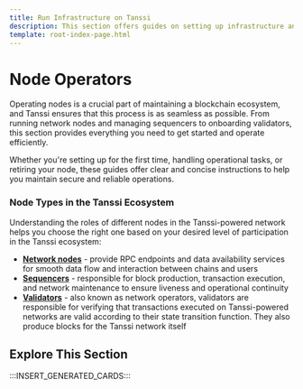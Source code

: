 ```yaml
---
title: Run Infrastructure on Tanssi
description: This section offers guides on setting up infrastructure and nodes for RPC services, block production, and validation within the Tanssi ecosystem.
template: root-index-page.html
---
```


# Node Operators

Operating nodes is a crucial part of maintaining a blockchain ecosystem, and Tanssi ensures that this process is as seamless as possible. From running network nodes and managing sequencers to onboarding validators, this section provides everything you need to get started and operate efficiently.

Whether you're setting up for the first time, handling operational tasks, or retiring your node, these guides offer clear and concise instructions to help you maintain secure and reliable operations.

### Node Types in the Tanssi Ecosystem

Understanding the roles of different nodes in the Tanssi-powered network helps you choose the right one based on your desired level of participation in the Tanssi ecosystem:

- [**Network nodes**](/node-operators/network-node/) - provide RPC endpoints and data availability services for smooth data flow and interaction between chains and users
- [**Sequencers**](/node-operators/sequencers/) - responsible for block production, transaction execution, and network maintenance to ensure liveness and operational continuity
- [**Validators**](/node-operators/validators/) - also known as network operators, validators are responsible for verifying that transactions executed on Tanssi-powered networks are valid according to their state transition function. They also produce blocks for the Tanssi network itself

## Explore This Section

:::INSERT_GENERATED_CARDS::: 